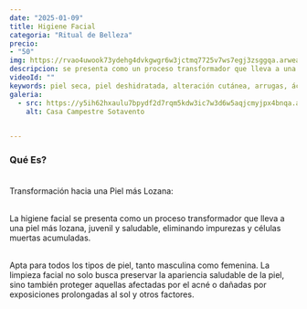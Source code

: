 ```yaml
---
date: "2025-01-09"
title: Higiene Facial 
categoria: "Ritual de Belleza" 
precio: 
- "50"
img: https://rvao4uwook73ydehg4dvkgwgr6w3jctmq7725v7ws7egj3zsggqa.arweave.net/jUDuUs5yv7wMhzcHVRrGj620imyH_67X9pfIZO8yMaA
descripcion: se presenta como un proceso transformador que lleva a una piel más lozana, juvenil y saludable, eliminando impurezas y células muertas acumuladas.
videoId: ""
keywords: piel seca, piel deshidratada, alteración cutánea, arrugas, ácido hialurónico, bienestar de la piel, suavidad piel, restauración de la piel, piel con comedones, exfoliación, piel sucial, celulas muertas, piel grasa, piel envejecida, envejecimiento cutáneo, envejecimiento actinico, manchas, piel sensible, rejuvenecimiento
galeria:
  - src: https://y5ih62hxaulu7bpydf2d7rqm5kdw3ic7w3d6w5aqjcmyjpx4bnqa.arweave.net/x1B_aPcFF0-F-Bl0P8YM6odtoF-2x-t0EEiZhL78C2A
    alt: Casa Campestre Sotavento

  
---
```


### Qué Es? <br><br>

Transformación hacia una Piel más Lozana: <br><br>

La higiene facial se presenta como un proceso transformador que lleva a una piel más lozana, juvenil y saludable, eliminando impurezas y células muertas acumuladas.<br><br>

Apta para todos los tipos de piel, tanto masculina como femenina. La limpieza facial no solo busca preservar la apariencia saludable de la piel, sino también proteger aquellas afectadas por el acné o dañadas por exposiciones prolongadas al sol y otros factores. <br><br>